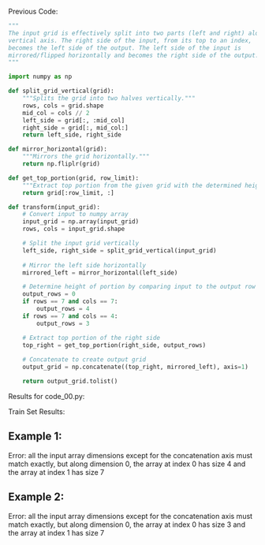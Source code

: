 
Previous Code:
```python
"""
The input grid is effectively split into two parts (left and right) along a 
vertical axis. The right side of the input, from its top to an index, 
becomes the left side of the output. The left side of the input is 
mirrored/flipped horizontally and becomes the right side of the output.
"""

import numpy as np

def split_grid_vertical(grid):
    """Splits the grid into two halves vertically."""
    rows, cols = grid.shape
    mid_col = cols // 2
    left_side = grid[:, :mid_col]
    right_side = grid[:, mid_col:]
    return left_side, right_side

def mirror_horizontal(grid):
    """Mirrors the grid horizontally."""
    return np.fliplr(grid)

def get_top_portion(grid, row_limit):
    """Extract top portion from the given grid with the determined height"""
    return grid[:row_limit, :]

def transform(input_grid):
    # Convert input to numpy array
    input_grid = np.array(input_grid)
    rows, cols = input_grid.shape

    # Split the input grid vertically
    left_side, right_side = split_grid_vertical(input_grid)
    
    # Mirror the left side horizontally
    mirrored_left = mirror_horizontal(left_side)

    # Determine height of portion by comparing input to the output row sizes.
    output_rows = 0
    if rows == 7 and cols == 7:
        output_rows = 4
    if rows == 7 and cols == 4:
        output_rows = 3

    # Extract top portion of the right side
    top_right = get_top_portion(right_side, output_rows)
        
    # Concatenate to create output grid
    output_grid = np.concatenate((top_right, mirrored_left), axis=1)

    return output_grid.tolist()
```
Results for code_00.py:

Train Set Results:

## Example 1:
Error: all the input array dimensions except for the concatenation axis must match exactly, but along dimension 0, the array at index 0 has size 4 and the array at index 1 has size 7

## Example 2:
Error: all the input array dimensions except for the concatenation axis must match exactly, but along dimension 0, the array at index 0 has size 3 and the array at index 1 has size 7
